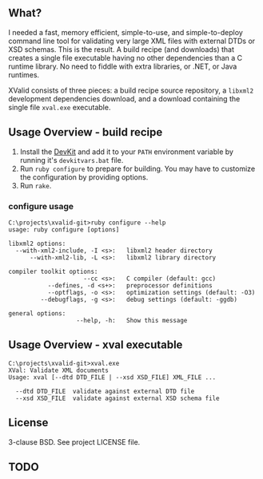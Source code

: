 ## What? 

I needed a fast, memory efficient, simple-to-use, and simple-to-deploy command
line tool for validating very large XML files with external DTDs or XSD schemas.
This is the result. A build recipe (and downloads) that creates a single file
executable having no other dependencies than a C runtime library. No need to
fiddle with extra libraries, or .NET, or Java runtimes.

XValid consists of three pieces: a build recipe source repository, a `libxml2`
development dependencies download, and a download containing the single file
`xval.exe` executable.

## Usage Overview - build recipe

1. Install the [DevKit](http://rubyinstaller.org/add-ons/devkit/) and add it to
   your `PATH` environment variable by running it's `devkitvars.bat` file.
2. Run `ruby configure` to prepare for building. You may have to customize the
   configuration by providing options.
3. Run `rake`.

### configure usage

    C:\projects\xvalid-git>ruby configure --help
    usage: ruby configure [options]
    
    libxml2 options:
      --with-xml2-include, -I <s>:   libxml2 header directory
          --with-xml2-lib, -L <s>:   libxml2 library directory
    
    compiler toolkit options:
                         --cc <s>:   C compiler (default: gcc)
               --defines, -d <s+>:   preprocessor definitions
               --optflags, -o <s>:   optimization settings (default: -O3)
             --debugflags, -g <s>:   debug settings (default: -ggdb)
    
    general options:
                       --help, -h:   Show this message

## Usage Overview - xval executable

    C:\projects\xvalid-git>xval.exe
    XVal: Validate XML documents
    Usage: xval [--dtd DTD_FILE | --xsd XSD_FILE] XML_FILE ...
    
      --dtd DTD_FILE  validate against external DTD file
      --xsd XSD_FILE  validate against external XSD schema file

## License

3-clause BSD. See project LICENSE file.

## TODO
